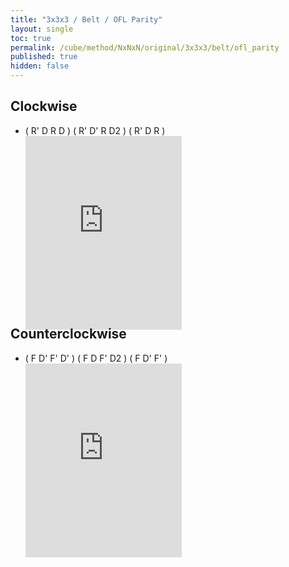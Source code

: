 ```yaml
---
title: "3x3x3 / Belt / OFL Parity"
layout: single
toc: true
permalink: /cube/method/NxNxN/original/3x3x3/belt/ofl_parity
published: true
hidden: false
---
```


<head>
  <base target="_blank">
  <style>
    .iframe-wrapper {
      overflow      : hidden;
      margin-bottom : -35px;
    }
    iframe {
      width         : 250px;
      height        : 330px;
      margin-top    : -20px;
      border        : none;
    }
  </style>
</head>



## Clockwise

- ( R' D R D ) ( R' D' R D2 ) ( R' D R )
  <div class="iframe-wrapper">
    <iframe
      scrolling="no"
      src="https://ruwix.com/widget/3d/?alg=R'%20D%20R%20D%20R'%20D'%20R%20D2'%20R'%20D%20R&colored=D*&setupmoves=x2%20R%20U%20R'%20U'%20R'%20F%20R2%20U'%20R'%20U'%20R%20U%20R'%20F'%20M2%20U2%20M2&hover=9&speed=500&flags=canvas"
    ></iframe>
  </div>



## Counterclockwise

- ( F D' F' D' ) ( F D F' D2 ) ( F D' F' )
  <div class="iframe-wrapper">
    <iframe
      scrolling="no"
      src="https://ruwix.com/widget/3d/?alg=F%20D'%20F'%20D'%20F%20D%20F'%20D2%20F%20D'%20F'&colored=D*&setupmoves=x2%20R%20U%20R'%20U'%20R'%20F%20R2%20U'%20R'%20U'%20R%20U%20R'%20F'%20M2%20U2%20M2&hover=9&speed=500&flags=canvas"
    ></iframe>
  </div>
